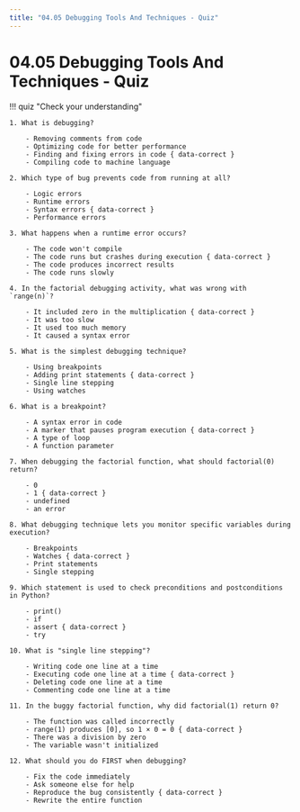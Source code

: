 ```yaml
---
title: "04.05 Debugging Tools And Techniques - Quiz"
---
```


# 04.05 Debugging Tools And Techniques - Quiz

!!! quiz "Check your understanding"

    1. What is debugging?

        - Removing comments from code
        - Optimizing code for better performance
        - Finding and fixing errors in code { data-correct }
        - Compiling code to machine language

    2. Which type of bug prevents code from running at all?

        - Logic errors
        - Runtime errors
        - Syntax errors { data-correct }
        - Performance errors

    3. What happens when a runtime error occurs?

        - The code won't compile
        - The code runs but crashes during execution { data-correct }
        - The code produces incorrect results
        - The code runs slowly

    4. In the factorial debugging activity, what was wrong with `range(n)`?

        - It included zero in the multiplication { data-correct }
        - It was too slow
        - It used too much memory
        - It caused a syntax error

    5. What is the simplest debugging technique?

        - Using breakpoints
        - Adding print statements { data-correct }
        - Single line stepping
        - Using watches

    6. What is a breakpoint?

        - A syntax error in code
        - A marker that pauses program execution { data-correct }
        - A type of loop
        - A function parameter

    7. When debugging the factorial function, what should factorial(0) return?

        - 0
        - 1 { data-correct }
        - undefined
        - an error

    8. What debugging technique lets you monitor specific variables during execution?

        - Breakpoints
        - Watches { data-correct }
        - Print statements
        - Single stepping

    9. Which statement is used to check preconditions and postconditions in Python?

        - print()
        - if
        - assert { data-correct }
        - try

    10. What is "single line stepping"?

        - Writing code one line at a time
        - Executing code one line at a time { data-correct }
        - Deleting code one line at a time
        - Commenting code one line at a time

    11. In the buggy factorial function, why did factorial(1) return 0?

        - The function was called incorrectly
        - range(1) produces [0], so 1 × 0 = 0 { data-correct }
        - There was a division by zero
        - The variable wasn't initialized

    12. What should you do FIRST when debugging?

        - Fix the code immediately
        - Ask someone else for help
        - Reproduce the bug consistently { data-correct }
        - Rewrite the entire function
